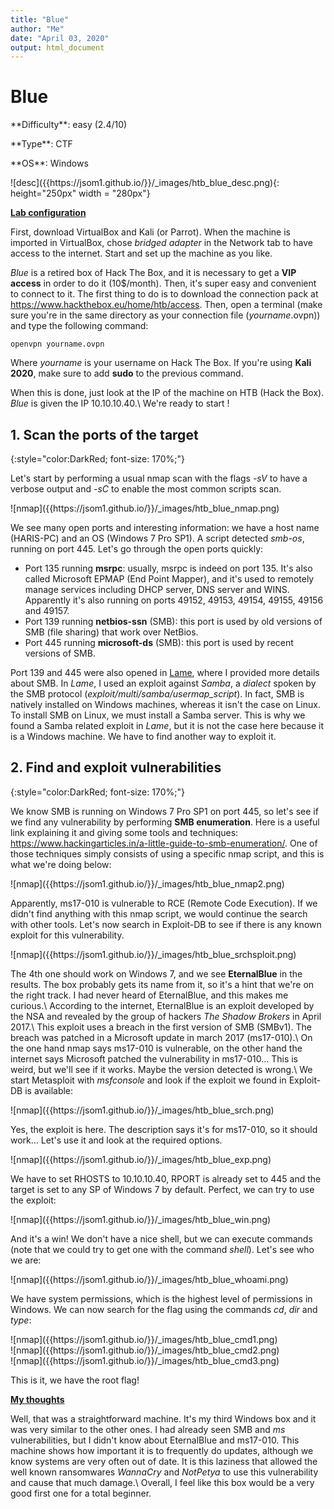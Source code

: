 ```yaml
---
title: "Blue"
author: "Me"
date: "April 03, 2020"
output: html_document
---
```


# Blue

 <div id="boxinfo">
 <div id="textbox">
 <p class="alignleft">**Difficulty**: easy (2.4/10)</p>
 <p class="aligncenter">**Type**: CTF</p>
 <p class="alignright">**OS**: Windows</p>
 </div>
 <div style="clear: both;"></div>
 </div> 

<div class="img_container">
![desc]({{https://jsom1.github.io/}}/_images/htb_blue_desc.png){: height="250px" width = "280px"}
</div>

<ins>**Lab configuration**</ins>

First, download VirtualBox and Kali (or Parrot). When the machine is imported in VirtualBox, chose *bridged adapter* in the Network tab to have access to the internet. Start and set up the machine as you like.

*Blue* is a retired box of Hack The Box, and it is necessary to get a **VIP access** in order to do it (10$/month). Then, it's super easy and convenient to connect to it. The first thing to do is to download the connection pack at <https://www.hackthebox.eu/home/htb/access>. Then, open a terminal (make sure you're in the same directory as your connection file (*yourname*.ovpn)) and type the following command:

~~~~
openvpn yourname.ovpn
~~~~~

Where *yourname* is your username on Hack The Box. 
If you're using **Kali 2020**, make sure to add **sudo** to the previous command.

When this is done, just look at the IP of the machine on HTB (Hack the Box). *Blue* is given the IP 10.10.10.40.\\
We're ready to start !

## 1. Scan the ports of the target
{:style="color:DarkRed; font-size: 170%;"}

Let's start by performing a usual nmap scan with the flags *-sV* to have a verbose output and *-sC* to enable the most common scripts scan.

<div class="img_container">
![nmap]({{https://jsom1.github.io/}}/_images/htb_blue_nmap.png)
</div>

We see many open ports and interesting information: we have a host name (HARIS-PC) and an OS (Windows 7 Pro SP1). A script detected *smb-os*, running on port 445. Let's go through the open ports quickly:

- Port 135 running **msrpc**: usually, msrpc is indeed on port 135. It's also called Microsoft EPMAP (End Point Mapper), and it's used to remotely manage services including DHCP server, DNS server and WINS. Apparently it's also running on ports 49152, 49153, 49154, 49155, 49156 and 49157.
- Port 139 running **netbios-ssn** (SMB): this port is used by old versions of SMB (file sharing) that work over NetBios.
- Port 445 running **microsoft-ds** (SMB): this port is used by recent versions of SMB.

Port 139 and 445 were also opened in [Lame](../_walkthroughs/Lame.md), where I provided more details about SMB. In *Lame*, I used an exploit against *Samba*, a *dialect* spoken by the SMB protocol (*exploit/multi/samba/usermap_script*). In fact, SMB is natively installed on Windows machines, whereas it isn't the case on Linux. To install SMB on Linux, we must install a Samba server. This is why we found a Samba related exploit in *Lame*, but it is not the case here because it is a Windows machine. We have to find another way to exploit it.

## 2. Find and exploit vulnerabilities
{:style="color:DarkRed; font-size: 170%;"}

We know SMB is running on Windows 7 Pro SP1 on port 445, so let's see if we find any vulnerability by performing **SMB enumeration**. Here is a useful link explaining it and giving some tools and techniques: <https://www.hackingarticles.in/a-little-guide-to-smb-enumeration/>. One of those techniques simply consists of using a specific nmap script, and this is what we're doing below:

<div class="img_container">
![nmap]({{https://jsom1.github.io/}}/_images/htb_blue_nmap2.png)
</div>

Apparently, ms17-010 is vulnerable to RCE (Remote Code Execution). If we didn't find anything with this nmap script, we would continue the search with other tools. Let's now search in Exploit-DB to see if there is any known exploit for this vulnerability.

<div class="img_container">
![nmap]({{https://jsom1.github.io/}}/_images/htb_blue_srchsploit.png)
</div>

The 4th one should work on Windows 7, and we see **EternalBlue** in the results. The box probably gets its name from it, so it's a hint that we're on the right track. I had never heard of EternalBlue, and this makes me curious.\\
According to the internet, EternalBlue is an exploit developed by the NSA and revealed by the group of hackers *The Shadow Brokers* in April 2017.\\
This exploit uses a breach in the first version of SMB (SMBv1). The breach was patched in a Microsoft update in march 2017 (ms17-010).\\
On the one hand nmap says ms17-010 is vulnerable, on the other hand the internet says Microsoft patched the vulnerability in ms17-010... This is weird, but we'll see if it works. Maybe the version detected is wrong.\\
We start Metasploit with *msfconsole* and look if the exploit we found in Exploit-DB is available:

<div class="img_container">
![nmap]({{https://jsom1.github.io/}}/_images/htb_blue_srch.png)
</div>

Yes, the exploit is here. The description says it's for ms17-010, so it should work... Let's use it and look at the required options.

<div class="img_container">
![nmap]({{https://jsom1.github.io/}}/_images/htb_blue_exp.png)
</div>

We have to set RHOSTS to 10.10.10.40, RPORT is already set to 445 and the target is set to any SP of Windows 7 by default. Perfect, we can try to use the exploit:

<div class="img_container">
![nmap]({{https://jsom1.github.io/}}/_images/htb_blue_win.png)
</div>

And it's a win! We don't have a nice shell, but we can execute commands (note that we could try to get one with the command *shell*). Let's see who we are:

<div class="img_container">
![nmap]({{https://jsom1.github.io/}}/_images/htb_blue_whoami.png)
</div>

We have system permissions, which is the highest level of permissions in Windows. We can now search for the flag using the commands *cd*, *dir* and *type*:

<div class="img_container">
![nmap]({{https://jsom1.github.io/}}/_images/htb_blue_cmd1.png)
</div>

<div class="img_container">
![nmap]({{https://jsom1.github.io/}}/_images/htb_blue_cmd2.png)
</div>

<div class="img_container">
![nmap]({{https://jsom1.github.io/}}/_images/htb_blue_cmd3.png)
</div>

This is it, we have the root flag!

<ins>**My thoughts**</ins>

Well, that was a straightforward machine. It's my third Windows box and it was very similar to the other ones. I had already seen SMB and *ms* vulnerabilities, but I didn't know about EternalBlue and ms17-010. This machine shows how important it is to frequently do updates, although we know systems are very often out of date. It is this laziness that allowed the well known ransomwares *WannaCry* and *NotPetya* to use this vulnerability and cause that much damage.\\
Overall, I feel like this box would be a very good first one for a total beginner.
